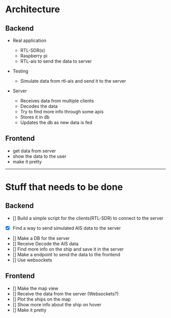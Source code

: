 

# Architecture

## Backend

- Real application
    - RTL-SDR(s)
    - Raspberry pi
    - RTL-ais to send the data to server

- Testing 
    - Simulate data from rtl-ais and send it to the server

- Server
    - Receives data from multiple clients
    - Decodes the data
    - Try to find more info through some apis
    - Stores it in db
    - Updates the db as new data is fed


## Frontend

- get data from server
- show the data to the user
- make it pretty

-------

# Stuff that needs to be done

## Backend
- [] Build a simple script for the clients(RTL-SDR) to connect to the server
- [X] Find a way to send simulated AIS data to the server
- [] Make a DB for the server
- [] Receive Decode the AIS data 
- [] Find more info on the ship and save it in the server
- [] Make a endpoint to send the data to the frontend
- [] Use websockets

## Frontend
- [] Make the map view
- [] Receive the data from the server (Websockets?)
- [] Plot the ships on the map
- [] Show more info about the ship on hover
- [] Make it pretty
